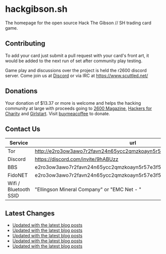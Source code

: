 # hackgibson.sh
The homepage for the open source Hack The Gibson // SH trading card game.


## Contributing

To add your card just submit a pull request with your card's front art, it would be added to the next run of set after community play testing.

Game play and discussions over the project is held the r2600 discord server. Come join us at [Discord](https://discord.com/invite/9hABUzz) or via IRC at https://www.scuttled.net/


## Donations

Your donation of $13.37 or more is welcome and helps the hacking community at large with proceeds going to [2600 Magazine](https://2600.com/), [Hackers for Charity](https://hackersforcharity.org) and [Girlstart](https://girlstart.org).  Visit [buymeacoffee](https://www.buymeacoffee.com/hackgibson.sh) to donate.


## Contact Us

Service | url
-|-
Tor | http://e2ro3ow3awo7r2favn24n65ycc2qmzkoayn5r57e3f56nvjwdcgg32ad.onion
Discord | https://discord.com/invite/9hABUzz
BBS | e2ro3ow3awo7r2favn24n65ycc2qmzkoayn5r57e3f56nvjwdcgg32ad.onion:23
FidoNET | e2ro3ow3awo7r2favn24n65ycc2qmzkoayn5r57e3f56nvjwdcgg32ad.onion:24554
Wifi / Bluetooth SSID | "Ellingson Mineral Company" or "EMC Net - <fidonet address>"

## Latest Changes
<!-- BLOG-POST-LIST:START -->
- [Updated with the latest blog posts](https://github.com/DFW2600/hackgibson.sh/commit/5650128739c2c3025b1892c4cb9e31b3a7c2d0eb)
- [Updated with the latest blog posts](https://github.com/DFW2600/hackgibson.sh/commit/eb1ec319bf222921e152552c7075d2a65e68f00a)
- [Updated with the latest blog posts](https://github.com/DFW2600/hackgibson.sh/commit/2f845e4c2a39ebbe78143367f46ea2aca069cee9)
- [Updated with the latest blog posts](https://github.com/DFW2600/hackgibson.sh/commit/ff3aad14bfb06a80d4070afd2bb4d1df19ad5884)
- [Updated with the latest blog posts](https://github.com/DFW2600/hackgibson.sh/commit/43ab4c9a97b109f5af64179d73190ec1be3a213a)
<!-- BLOG-POST-LIST:END -->
